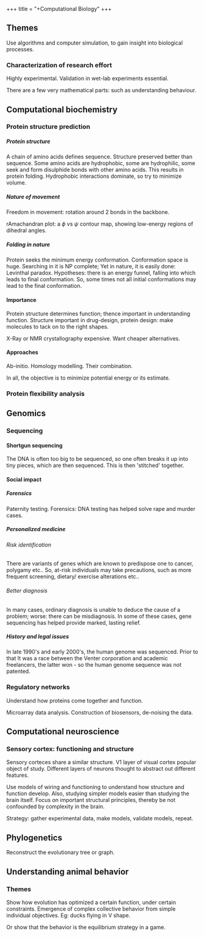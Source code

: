 +++
title = "+Computational Biology"
+++

## Themes
Use algorithms and computer simulation, to gain insight into biological processes.

### Characterization of research effort
Highly experimental. Validation in wet-lab experiments essential.

There are a few very mathematical parts: such as understanding behaviour.

## Computational biochemistry
### Protein structure prediction
#####  Protein structure
A chain of amino acids defines sequence. Structure preserved better than sequence. Some amino acids are hydrophobic, some are hydrophilic, some seek and form disulphide bonds with other amino acids. This results in protein folding. Hydrophobic interactions dominate, so try to minimize volume.

#####  Nature of movement
Freedom in movement: rotation around 2 bonds in the backbone.

rAmachandran plot: a $\phi$ vs $\psi$ contour map, showing low-energy regions of dihedral angles.

#####  Folding in nature
Protein seeks the minimum energy conformation. Conformation space is huge. Searching in it is NP complete; Yet in nature, it is easily done: Levinthal paradox. Hypotheses: there is an energy funnel, falling into which leads to final conformation. So, some times not all initial conformations may lead to the final conformation.

#### Importance
Protein structure determines function; thence important in understanding function. Structure important in drug-design, protein design: make molecules to tack on to the right shapes.

X-Ray or NMR crystallography expensive. Want cheaper alternatives.

#### Approaches
Ab-initio. Homology modelling. Their combination.

In all, the objective is to minimize potential energy or its estimate.

### Protein flexibility analysis

## Genomics
### Sequencing
#### Shortgun sequencing
The DNA is often too big to be sequenced, so one often breaks it up into tiny pieces, which are then sequenced. This is then 'stitched' together.

#### Social impact
##### Forensics
Paternity testing. Forensics: DNA testing has helped solve rape and murder cases.

##### Personalized medicine
######  Risk identification
There are variants of genes which are known to predispose one to cancer, polygamy etc.. So, at-risk individuals may take precautions, such as more frequent screening, dietary/ exercise alterations etc..

######  Better diagnosis
In many cases, ordinary diagnosis is unable to deduce the cause of a problem; worse: there can be misdiagnosis. In some of these cases, gene sequencing has helped provide marked, lasting relief.

#####  History and legal issues
In late 1990's and early 2000's, the human genome was sequenced. Prior to that It was a race between the Venter corporation and academic freelancers, the latter won - so the human genome sequence was not patented.

### Regulatory networks
Understand how proteins come together and function.

Microarray data analysis. Construction of biosensors, de-noising the data.

## Computational neuroscience
### Sensory cortex: functioning and structure
Sensory corteces share a similar structure. V1 layer of visual cortex popular object of study. Different layers of neurons thought to abstract out different features.

Use models of wiring and functioning to understand how structure and function develop. Also, studying simpler models easier than studying the brain itself. Focus on important structural principles, thereby be not confounded by complexity in the brain.

Strategy: gather experimental data, make models, validate models, repeat.

## Phylogenetics
Reconstruct the evolutionary tree or graph.

## Understanding animal behavior
### Themes
Show how evolution has optimized a certain function, under certain constraints. Emergence of complex collective behavior from simple individual objectives. Eg: ducks flying in V shape.

Or show that the behavior is the equilibrium strategy in a game.
